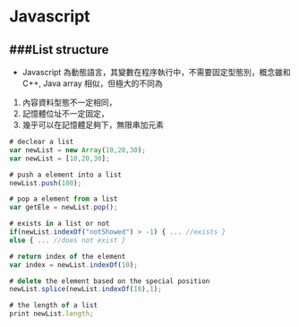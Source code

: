 # Javascript

<script type="text/javascript" src="../js/general.js"></script>

###List structure
---

* Javascript 為動態語言，其變數在程序執行中，不需要固定型態別，概念雖和 C++, Java array 相似，但極大的不同為
1. 內容資料型態不一定相同，
2. 記憶體位址不一定固定，
3. 幾乎可以在記憶體足夠下，無限串加元素

```javascript
# declear a list
var newList = new Array(10,20,30);
var newList = [10,20,30];

# push a element into a list
newList.push(100);

# pop a element from a list
var getEle = newList.pop();

# exists in a list or not
if(newList.indexOf("notShowed") > -1) { ... //exists }
else { ... //does not exist }

# return index of the element
var index = newList.indexOf(10);

# delete the element based on the special position
newList.splice(newList.indexOf(10),1);

# the length of a list
print newList.length;
```